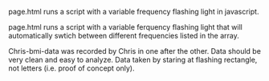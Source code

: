 page.html runs a script with a variable frequency flashing light in javascript.

page.html runs a script with a variable ferquency flashing light that will automatically swtich between different frequencies listed in the array.

Chris-bmi-data was recorded by Chris in one after the other. Data should be very clean and easy to analyze. Data taken by staring at flashing rectangle, not letters (i.e. proof of concept only).
